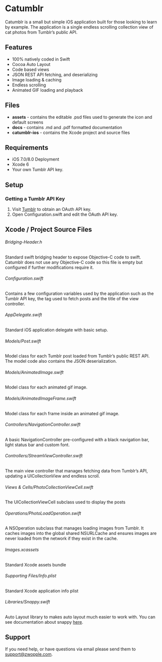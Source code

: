# Catumblr

Catumblr is a small but simple iOS application built for those looking to learn by example. The application is a single endless scrolling collection view of cat photos from Tumblr’s public API.

## Features

* 100% natively coded in Swift
* Cocoa Auto Layout
* Code based views
* JSON REST API fetching, and deserializing
* Image loading & caching
* Endless scrolling
* Animated GIF loading and playback

## Files

* **assets** - contains the editable .psd files used to generate the icon and default screens
* **docs** - contains .md and .pdf formatted documentation
* **catumblr-ios** - contains the Xcode project and source files

## Requirements

* iOS 7.0/8.0 Deployment
* Xcode 6
* Your own Tumblr API key.

## Setup

### Getting a Tumblr API Key

1. Visit [Tumblr](https://www.tumblr.com/oauth/apps) to obtain an OAuth API key.
2. Open Configuration.swift and edit the OAuth API key.

## Xcode / Project Source Files

###### Bridging-Header.h

Standard swift bridging header to expose Objective-C code to swift. Catumblr does not use any Objective-C code so this file is empty but configured if further modifications require it.

###### Configuration.swift

Contains a few configuration variables used by the application such as the Tumblr API key, the tag used to fetch posts and the title of the view controller.

###### AppDelegate.swift

Standard iOS application delegate with basic setup.

###### Models/Post.swift

Model class for each Tumblr post loaded from Tumblr’s public REST API. The model code also contains the JSON deserialization.

###### Models/AnimatedImage.swift

Model class for each animated gif image.

###### Models/AnimatedImageFrame.swift

Model class for each frame inside an animated gif image.

###### Controllers/NavigationController.swift

A basic NavigationController pre-configured with a black navigation bar, light status bar and custom font.

###### Controllers/StreamViewController.swift

The main view controller that manages fetching data from Tumblr’s API, updating a UICollectionView and endless scroll.

###### Views & Cells/PhotoCollectionViewCell.swift

The UICollectionViewCell subclass used to display the posts

###### Operations/PhotoLoadOperation.swift

A NSOperation subclass that manages loading images from Tumblr. It caches images into the global shared NSURLCache and ensures images are never loaded from the network if they exist in the cache.

###### Images.xcassets

Standard Xcode assets bundle

###### Supporting Files/Info.plist

Standard Xcode application info plist

###### Libraries/Snappy.swift

Auto Layout library to makes auto layout much easier to work with. You can see documentation about snappy [here](https://github.com/Masonry/Snappy/tree/develop).

## Support

If you need help, or have questions via email please send them to [support@zwopple.com](mailto:support@zwopple.com).